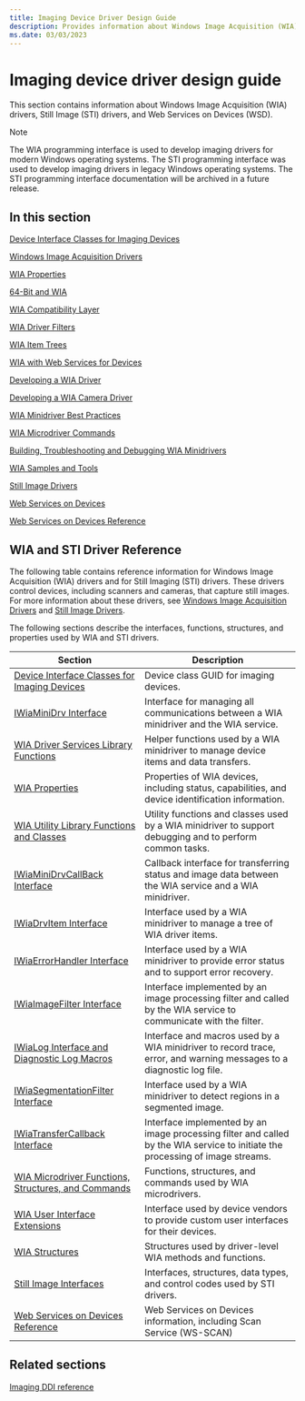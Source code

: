 ```yaml
---
title: Imaging Device Driver Design Guide
description: Provides information about Windows Image Acquisition (WIA) drivers, Still Image (STI) drivers, and Web Services on Devices (WSD).
ms.date: 03/03/2023
---
```


# Imaging device driver design guide

This section contains information about Windows Image Acquisition (WIA) drivers, Still Image (STI) drivers, and Web Services on Devices (WSD).

> [!NOTE]
> The WIA programming interface is used to develop imaging drivers for modern Windows operating systems.
> The STI programming interface was used to develop imaging drivers in legacy Windows operating systems.
> The STI programming interface documentation will be archived in a future release.

## In this section

[Device Interface Classes for Imaging Devices](device-interface-classes-for-imaging-devices.md)

[Windows Image Acquisition Drivers](windows-image-acquisition-drivers.md)

[WIA Properties](about-wia-properties.md)

[64-Bit and WIA](64-bit-and-wia.md)

[WIA Compatibility Layer](wia-compatibility-layer.md)

[WIA Driver Filters](wia-driver-filters.md)

[WIA Item Trees](wia-item-trees.md)

[WIA with Web Services for Devices](wia-with-web-services-for-devices.md)

[Developing a WIA Driver](developing-a-wia-driver.md)

[Developing a WIA Camera Driver](developing-a-wia-camera-driver.md)

[WIA Minidriver Best Practices](wia-minidriver-best-practices.md)

[WIA Microdriver Commands](wia-microdriver-commands.md)

[Building, Troubleshooting and Debugging WIA Minidrivers](building--troubleshooting-and-debugging-wia-minidrivers.md)

[WIA Samples and Tools](wia-samples-and-tools.md)

[Still Image Drivers](still-image-drivers.md)

[Web Services on Devices](web-services-on-devices.md)

[Web Services on Devices Reference](web-services-on-devices-reference.md)

## WIA and STI Driver Reference

The following table contains reference information for Windows Image Acquisition (WIA) drivers and for Still Imaging (STI) drivers. These drivers control devices, including scanners and cameras, that capture still images. For more information about these drivers, see [Windows Image Acquisition Drivers](./windows-image-acquisition-drivers.md) and [Still Image Drivers](./still-image-drivers.md).

The following sections describe the interfaces, functions, structures, and properties used by WIA and STI drivers.

| Section | Description |
|--|--|
| [Device Interface Classes for Imaging Devices](device-interface-classes-for-imaging-devices.md) | Device class GUID for imaging devices. |
| [IWiaMiniDrv Interface](/windows-hardware/drivers/ddi/wiamindr_lh/nn-wiamindr_lh-iwiaminidrv) | Interface for managing all communications between a WIA minidriver and the WIA service. |
| [WIA Driver Services Library Functions](/windows-hardware/drivers/ddi/wiamdef/index) | Helper functions used by a WIA minidriver to manage device items and data transfers. |
| [WIA Properties](wia-properties.md) | Properties of WIA devices, including status, capabilities, and device identification information. |
| [WIA Utility Library Functions and Classes](/windows-hardware/drivers/ddi/_image/index) | Utility functions and classes used by a WIA minidriver to support debugging and to perform common tasks. |
| [IWiaMiniDrvCallBack Interface](/windows-hardware/drivers/ddi/wiamindr_lh/nn-wiamindr_lh-iwiaminidrvcallback) | Callback interface for transferring status and image data between the WIA service and a WIA minidriver. |
| [IWiaDrvItem Interface](/windows-hardware/drivers/ddi/wiamindr_lh/nn-wiamindr_lh-iwiadrvitem) | Interface used by a WIA minidriver to manage a tree of WIA driver items. |
| [IWiaErrorHandler Interface](/windows-hardware/drivers/ddi/wia_lh/nn-wia_lh-iwiaerrorhandler) | Interface used by a WIA minidriver to provide error status and to support error recovery. |
| [IWiaImageFilter Interface](/windows-hardware/drivers/ddi/wia_lh/nn-wia_lh-iwiaimagefilter) | Interface implemented by an image processing filter and called by the WIA service to communicate with the filter. |
| [IWiaLog Interface and Diagnostic Log Macros](/windows-hardware/drivers/ddi/_image/index) | Interface and macros used by a WIA minidriver to record trace, error, and warning messages to a diagnostic log file. |
| [IWiaSegmentationFilter Interface](/windows-hardware/drivers/ddi/wia_lh/nn-wia_lh-iwiasegmentationfilter) | Interface used by a WIA minidriver to detect regions in a segmented image. |
| [IWiaTransferCallback Interface](/windows-hardware/drivers/ddi/wia_lh/nn-wia_lh-iwiatransfercallback) | Interface implemented by an image processing filter and called by the WIA service to initiate the processing of image streams. |
| [WIA Microdriver Functions, Structures, and Commands](/windows-hardware/drivers/ddi/_image/index) | Functions, structures, and commands used by WIA microdrivers. |
| [WIA User Interface Extensions](/windows-hardware/drivers/ddi/wiadevd/index) | Interface used by device vendors to provide custom user interfaces for their devices. |
| [WIA Structures](/windows-hardware/drivers/ddi/_image/index) | Structures used by driver-level WIA methods and functions. |
| [Still Image Interfaces](/windows-hardware/drivers/ddi/_image/index) | Interfaces, structures, data types, and control codes used by STI drivers. |
| [Web Services on Devices Reference](./scan-service--ws-scan--schema.md) | Web Services on Devices information, including Scan Service (WS-SCAN) |

## Related sections

[Imaging DDI reference](/windows-hardware/drivers/ddi/_image)
